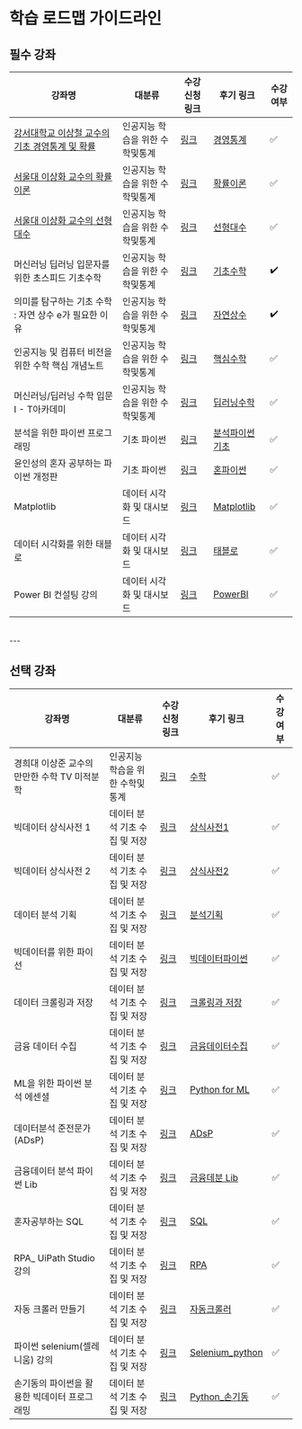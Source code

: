 # 학습 로드맵 가이드라인

## 필수 강좌
|강좌명|대분류|수강신청 링크|후기 링크|수강 여부|
|------|-------|----|----|----|
|[강서대학교 이상철 교수의 기초 경영통계 및 확률](https://www.youtube.com/playlist?list=PLEUKy_nwlzwHhkGKF7l3lWxqYKTjnnv5M)|인공지능 학습을 위한 수학및통계|[링크](https://bigleader.first10.co.kr/?m=shop&uid=1466)|[경영통계](https://docs.google.com/spreadsheets/d/1LVh4vL7HR_imA-Q5u6GVP05Ke2371twqbY0iYx-LmqA/edit?usp=drive_link)|:white_check_mark:|
|[서울대 이상화 교수의 확률이론](https://www.youtube.com/playlist?list=PL4KjArv2DnjAaEjXXUJnVNeuli32JPQ-A)|인공지능 학습을 위한 수학및통계|[링크](https://bigleader.first10.co.kr/?m=shop&uid=1415)|[확률이론](http://docs.google.com/spreadsheets/d/1IoluY343m2ZzEFTyOMQB4EC5Mchy2b6RoMBQWzxEw7E/edit)|:white_check_mark:|
|[서울대 이상화 교수의 선형대수](https://www.youtube.com/@user-xx1mm6mk5y/playlists)|인공지능 학습을 위한 수학및통계|[링크](https://bigleader.first10.co.kr/?m=shop&uid=1417)|[선형대수](https://docs.google.com/spreadsheets/d/17Z7mjNEvU0NcyiV4_qVbuUAQmSa2hC5Hoq2_zZM1Va0/edit#gid=0)|:white_check_mark:|
|머신러닝 딥러닝 입문자를 위한 초스피드 기초수학|인공지능 학습을 위한 수학및통계|[링크](https://bigleader.first10.co.kr/?m=shop&uid=1460)|[기초수학](https://docs.google.com/spreadsheets/d/1Kca0ZVvzK_K8Gr1nfxdeS1Aixdz4Slk1WCxpoNuJZGs/edit?usp=drive_link)|:heavy_check_mark:|
|의미를 탐구하는 기초 수학 : 자연 상수 e가 필요한 이유|인공지능 학습을 위한 수학및통계|[링크](https://bigleader.first10.co.kr/?m=shop&uid=1459)|[자연상수](https://docs.google.com/spreadsheets/d/13Y6s5cRLFArynr3OJS84RhxJJpFv28EXvjoOhSj3GP0/edit?usp=drive_link)|:heavy_check_mark:|
|인공지능 및 컴퓨터 비전을 위한 수학 핵심 개념노트|인공지능 학습을 위한 수학및통계|[링크](https://bigleader.first10.co.kr/?m=shop&uid=1419)|[핵심수학](https://docs.google.com/spreadsheets/d/1DK4VcMgrgR1Opg6sFF2VLE80DHCs6Y1M6qTRk4cc1L0/edit?usp=drive_link)|:white_check_mark:|
|머신러닝/딥러닝 수학 입문I - T아카데미|인공지능 학습을 위한 수학및통계|[링크](https://bigleader.first10.co.kr/?m=shop&uid=1418)|[딥러닝수학](https://docs.google.com/spreadsheets/d/1PvYdXIySMw72OPXPPR6r2hYJZZvO2Ox6Mfw5_1ksyyE/edit?usp=drive_link)|:white_check_mark:|
|분석을 위한 파이썬 프로그래밍|기초 파이썬|[링크](https://bigleader.first10.co.kr/?m=shop&uid=1420)|[분석파이썬기초](https://docs.google.com/spreadsheets/d/1TLDlzYsVs1kS09DEUfSSXSNB9MHcYIy4ooDkBror7qg/edit?usp=drive_link)|:white_check_mark:|
|윤인성의 혼자 공부하는 파이썬 개정판|기초 파이썬|[링크](https://bigleader.first10.co.kr/?m=shop&uid=1461)|[혼파이썬](https://docs.google.com/spreadsheets/d/1zxaDzI597QYVfyjRhQ_5ywWGZw451AAsqZC1uELdDwo/edit?usp=drive_link)|:white_check_mark:|
|Matplotlib|데이터 시각화 및 대시보드|[링크](https://bigleader.first10.co.kr/?m=shop&uid=1468)|[Matplotlib](https://docs.google.com/spreadsheets/d/1u_JDmyGrH-lX7LKFmA8unBZy5vA9zGna-tVKvOlpglQ/edit?usp=drive_link)|:white_check_mark:|
|데이터 시각화를 위한 태블로|데이터 시각화 및 대시보드|[링크](https://bigleader.first10.co.kr/?m=shop&uid=1421)|[태블로](https://docs.google.com/spreadsheets/d/1jLQcB3glub5jhqPKoQ12DxZ97E1qh2sae9UySvcv6PY/edit?usp=drive_link)|:white_check_mark:|
|Power BI 컨설팅 강의|데이터 시각화 및 대시보드|[링크](https://bigleader.first10.co.kr/?m=shop&uid=1469)|[PowerBI](https://docs.google.com/spreadsheets/d/1aIQdYso_FMx-XINTQAGD1NfzVVznjoPV5TVYIzAodwI/edit?usp=drive_link)|:white_check_mark:|

<br>
---

<br>

## 선택 강좌
|강좌명|대분류|수강신청 링크|후기 링크|수강 여부|
|------|-------|----|----|----|
|경희대 이상준 교수의 만만한 수학 TV 미적분학|인공지능 학습을 위한 수학및통계|[링크](https://bigleader.first10.co.kr/?m=shop&uid=1467)|[수학](https://docs.google.com/spreadsheets/d/1KZbSn7CoQOCX83C5sBe3KuPQGf0jsXEwviEzagtpzEM/edit?usp=drive_link)|:white_check_mark:|
|빅데이터 상식사전 1|데이터 분석 기초 수집 및 저장|[링크](https://bigleader.first10.co.kr/?m=shop&uid=1431)|[상식사전1](https://docs.google.com/spreadsheets/d/1FQAx6H-kXXAT2FnfFIOnX-OncrbodusIzxmeMd34ZGU/edit?usp=drive_link)|:white_check_mark:|
|빅데이터 상식사전 2|데이터 분석 기초 수집 및 저장|[링크](https://bigleader.first10.co.kr/?m=shop&uid=1430)|[상식사전2](https://docs.google.com/spreadsheets/d/1DOUIkVblMDGhWvGK6WVNQR_ALqJsJYQq0W1uCbT0PJY/edit?usp=drive_link)|:white_check_mark:|
|데이터 분석 기획|데이터 분석 기초 수집 및 저장|[링크](https://bigleader.first10.co.kr/?m=shop&uid=1429)|[분석기획](https://docs.google.com/spreadsheets/d/1-0NBseZb24GeyUu1URqC0J7D--CYrtFPUty1XKvmE48/edit?usp=drive_link)|:white_check_mark:|
|빅데이터를 위한 파이선|데이터 분석 기초 수집 및 저장|[링크](https://bigleader.first10.co.kr/?m=shop&uid=1423)|[빅데이터파이썬](https://docs.google.com/spreadsheets/d/1E-vU4y8pd4M6UzyRnM4Z8HL7wY9Cr9JrP5y5aodTbAo/edit?usp=drive_link)|:white_check_mark:|
|데이터 크롤링과 저장|데이터 분석 기초 수집 및 저장|[링크](https://bigleader.first10.co.kr/?m=shop&uid=1433)|[크롤링과 저장](https://docs.google.com/spreadsheets/d/1Mw80hEuk26SCfgDfsQGIoFGFjnS9kaWkX2PbwWn2L5g/edit?usp=drive_link)|:white_check_mark:|
|금융 데이터 수집|데이터 분석 기초 수집 및 저장|[링크](https://bigleader.first10.co.kr/?m=shop&uid=1432)|[금융데이터수집](https://docs.google.com/spreadsheets/d/1sq6OtCebdooN9OkEHJGBVnWdBTpcaPiS8-rS9CiwQAc/edit?usp=drive_link)|:white_check_mark:|
|ML을 위한 파이썬 분석 에센셜|데이터 분석 기초 수집 및 저장|[링크](https://bigleader.first10.co.kr/?m=shop&uid=1436)|[Python for ML](https://docs.google.com/spreadsheets/d/1o_yNTrDmf_MYp1W6pKWjFN2lVTdMLFw2y6Ewfbuerbs/edit?usp=drive_link)|:white_check_mark:|
|데이터분석 준전문가(ADsP)|데이터 분석 기초 수집 및 저장|[링크](https://bigleader.first10.co.kr/?m=shop&uid=1428)|[ADsP](https://docs.google.com/spreadsheets/d/1Z-QGa5NLqMPPyDjnGuK5EYpChCAp2rCZGtLwHk-x71Y/edit?usp=drive_link)|:white_check_mark:|
|금융데이터 분석 파이썬 Lib|데이터 분석 기초 수집 및 저장|[링크](https://bigleader.first10.co.kr/?m=shop&uid=1427)|[금융데분 Lib](https://docs.google.com/spreadsheets/d/10B8JbLdqWwAP1iT0FD6C6yt74UjIlpVwfAFOhT9jXPI/edit?usp=drive_link)|:white_check_mark:|
|혼자공부하는 SQL|데이터 분석 기초 수집 및 저장|[링크](https://bigleader.first10.co.kr/?m=shop&uid=1470)|[SQL](https://docs.google.com/spreadsheets/d/1jfd5stb9EqHqYtocgF-dF_Tcf7RX37jJCew5Kl-MZmA/edit?usp=drive_link)|:white_check_mark:|
|RPA_ UiPath Studio 강의|데이터 분석 기초 수집 및 저장|[링크](https://bigleader.first10.co.kr/?m=shop&uid=1471)|[RPA](https://docs.google.com/spreadsheets/d/1jKKqp4EnfN-_EDmU0b_ZAAjX23JFCfPx6IUR_0LOHa4/edit?usp=drive_link)|:white_check_mark:|
|자동 크롤러 만들기 |데이터 분석 기초 수집 및 저장|[링크](https://bigleader.first10.co.kr/?m=shop&uid=1472)|[자동크롤러](https://docs.google.com/spreadsheets/d/1zy7qK2JaU8Obakjq5aPOGXEXiZ1TjfNxivxlFdSrr2Q/edit?usp=drive_link)|:white_check_mark:|
|파이썬 selenium(셀레니움) 강의|데이터 분석 기초 수집 및 저장|[링크](https://bigleader.first10.co.kr/?m=shop&uid=1473)|[Selenium_python](https://docs.google.com/spreadsheets/d/1lOSw4EdAwZYFdRtXwJt50slWve0-dpFozSM1H8_cisk/edit?usp=drive_link)|:white_check_mark:|
|손기동의 파이썬을 활용한 빅데이터 프로그래밍|데이터 분석 기초 수집 및 저장|[링크](https://bigleader.first10.co.kr/?m=shop&uid=1474)|[Python_손기동](https://docs.google.com/spreadsheets/d/1EyWpS-qGvpZ4FSTlYoTH9zsj4Z9QTvNerpkbBCCxVCA/edit?usp=drive_link)|:white_check_mark:|